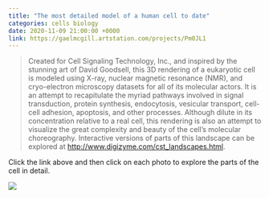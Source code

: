 ```yaml
---
title: "The most detailed model of a human cell to date"
categories: cells biology
date: 2020-11-09 21:00:00 +0000
link: https://gaelmcgill.artstation.com/projects/Pm0JL1
---
```


> Created for Cell Signaling Technology, Inc., and inspired by the stunning art of David Goodsell, this 3D rendering of a eukaryotic cell is modeled using X-ray, nuclear magnetic resonance (NMR), and cryo-electron microscopy datasets for all of its molecular actors. It is an attempt to recapitulate the myriad pathways involved in signal transduction, protein synthesis, endocytosis, vesicular transport, cell-cell adhesion, apoptosis, and other processes. Although dilute in its concentration relative to a real cell, this rendering is also an attempt to visualize the great complexity and beauty of the cell’s molecular choreography. Interactive versions of parts of this landscape can be explored at <a href="http://www.digizyme.com/cst_landscapes.html">http://www.digizyme.com/cst_landscapes.html</a>.

Click the link above and then click on each photo to explore the parts of the cell in detail.

<div><img src="https://cdna.artstation.com/p/assets/images/images/022/299/390/large/gael-mcgill-cellularlandscape-digizyme.jpg?1574883833" /></div>
